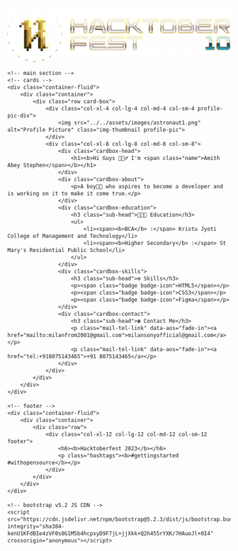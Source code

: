 <!DOCTYPE html>
<html lang="en">
<head>
    <meta charset="UTF-8">
    <meta name="viewport" content="width=device-width, initial-scale=1.0">
    <title>Hacktoberfest Contribution</title>
    <link rel="icon" type="image/x-icon" href="../../assets/images/favicon.svg">
    <!-- bootstrap v5.2 CSS CDN -->
    <link href="https://cdn.jsdelivr.net/npm/bootstrap@5.2.3/dist/css/bootstrap.min.css" rel="stylesheet" integrity="sha384-rbsA2VBKQhggwzxH7pPCaAqO46MgnOM80zW1RWuH61DGLwZJEdK2Kadq2F9CUG65" crossorigin="anonymous">
    <!-- google fonts -->
    <link rel="preconnect" href="https://fonts.googleapis.com">
    <link rel="preconnect" href="https://fonts.gstatic.com" crossorigin>
    <link href="https://fonts.googleapis.com/css2?family=Montserrat:wght@400;500;600;700;800;900&family=Roboto:wght@400;500;700;900&display=swap" rel="stylesheet">
    <!-- custom CSS -->
    <link rel="stylesheet" href="../../css/template.css">
</head>
<body>
    <!--Navbar Section-->
    <div class="navbar-section fixed-top">
        <nav class="navbar">
            <div class="container">
                <a class="navbar-brand" href="../../index.html">
                    <img src="../../assets/images/logo-hacktoberfest.svg" alt="Logo" class="d-inline-block align-text-top">
                </a>
            </div>
        </nav>
    </div>

    <!-- main section -->
    <!-- cards -->
    <div class="container-fluid">
        <div class="container">
            <div class="row card-box">
                <div class="col-xl-4 col-lg-4 col-md-4 col-sm-4 profile-pic-div">
                    <img src="../../assets/images/astronaut1.png" alt="Profile Picture" class="img-thumbnail profile-pic">
                </div>
                <div class="col-xl-8 col-lg-8 col-md-8 col-sm-8">
                    <div class="cardbox-head">
                        <h1><b>Hi Guys 🙋🏻‍♂️ I'm <span class="name">Amith Abey Stephen</span></b></h1>
                    </div>
                    <div class="cardbox-about">
                        <p>A boy👦🏻 who aspires to become a developer and is working on it to make it come true.</p>
                    </div>
                    <div class="cardbox-education">
                        <h3 class="sub-head">👨🏻‍🎓 Education</h3>
                        <ul>
                            <li><span><b>BCA</b> :</span> Kristu Jyoti College of Management and Technology</li>
                            <li><span><b>Higher Secondary</b> :</span> St Mary's Residential Public School</li>
                        </ul>
                    </div>
                    <div class="cardbox-skills">
                        <h3 class="sub-head">⚙️ Skills</h3>
                        <p><span class="badge badge-icon">HTML5</span></p>
                        <p><span class="badge badge-icon">CSS3</span></p>
                        <p><span class="badge badge-icon">Figma</span></p>
                    </div>
                    <div class="cardbox-contact">
                        <h3 class="sub-head">☎️ Contact Me</h3>
                        <p class="mail-tel-link" data-aos="fade-in"><a href="mailto:milanfrom2001@gmail.com">milansonyofficial@gmail.com</a></p>
                        <p class="mail-tel-link" data-aos="fade-in"><a href="tel:+918075143465">+91 8075143465</a></p>
                    </div>
                </div>
            </div>
        </div>
    </div>

    <!-- footer -->
    <div class="container-fluid">
        <div class="container">
            <div class="row">
                <div class="col-xl-12 col-lg-12 col-md-12 col-sm-12 footer">
                    <h6><b>Hacktoberfest 2023</b></h6>
                    <p class="hashtags"><b>#gettingstarted #withopensource</b></p>
                </div>
            </div>
        </div>
    </div>

    <!-- bootstrap v5.2 JS CDN -->
    <script src="https://cdn.jsdelivr.net/npm/bootstrap@5.2.3/dist/js/bootstrap.bundle.min.js" integrity="sha384-kenU1KFdBIe4zVF0s0G1M5b4hcpxyD9F7jL+jjXkk+Q2h455rYXK/7HAuoJl+0I4" crossorigin="anonymous"></script>
</body>
</html>

